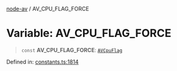 [node-av](../globals.md) / AV\_CPU\_FLAG\_FORCE

# Variable: AV\_CPU\_FLAG\_FORCE

> `const` **AV\_CPU\_FLAG\_FORCE**: [`AVCpuFlag`](../type-aliases/AVCpuFlag.md)

Defined in: [constants.ts:1814](https://github.com/seydx/av/blob/f8631fc881b394300b1479f511d55cf1c370a87f/src/constants/constants.ts#L1814)
